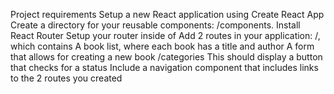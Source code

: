 Project requirements
Setup a new React application using Create React App
Create a directory for your reusable components: /components.
Install React Router
Setup your router inside of <App>
Add 2 routes in your application:
/, which contains
A book list, where each book has a title and author
A form that allows for creating a new book
/categories
This should display a button that checks for a status
Include a navigation component that includes links to the 2 routes you created